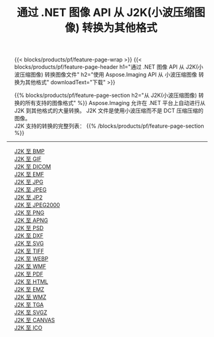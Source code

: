 ﻿---
title: 通过 .NET 图像 API 从 J2K(小波压缩图像) 转换为其他格式 
weight: 3920
url: /zh-hans/net/conversion/from/j2k 
lang: zh-hans
langdirlevel: 2
locales: zh-hans,ja,it,ru,de,es,fr,nl,id,lt,pl,pt,vi,tr,ko,zh-hant,ar,hi,th,sv,cs,uk,he
description: 使用 Aspose.Imaging，您可以轻松地将 J2K(小波压缩图像) 转换为其他格式
---

{{< blocks/products/pf/feature-page-wrap >}}
{{< blocks/products/pf/feature-page-header h1="通过 .NET 图像 API 从 J2K(小波压缩图像) 转换图像文件" h2="使用 Aspose.Imaging API 从 小波压缩图像 转换为其他格式" downloadText="下载" >}}


{{% blocks/products/pf/feature-page-section  h2="从 J2K(小波压缩图像) 转换的所有支持的图像格式" %}}
Aspose.Imaging 允许在 .NET 平台上自动进行从 J2K 到其他格式的大量转换。 J2K 文件是使用小波压缩而不是 DCT 压缩压缩的图像。
<br/>
J2K 支持的转换的完整列表：
{{% /blocks/products/pf/feature-page-section %}}
<div class="container-fluid productfamilypage bg-gray">
    <div class="convertypes bg-gray agp-content section">
        <div class="container">
		<hr style="margin-left:-20px;"/>
		<div class="row other-converters">
		    <div class='col-md-2 other-converter remove-lp remove-rp'><a href="/imaging/zh-hans/net/conversion/j2k-to-bmp" >J2K 至 BMP</a></div><div class='col-md-2 other-converter remove-lp remove-rp'><a href="/imaging/zh-hans/net/conversion/j2k-to-gif" >J2K 至 GIF</a></div><div class='col-md-2 other-converter remove-lp remove-rp'><a href="/imaging/zh-hans/net/conversion/j2k-to-dicom" >J2K 至 DICOM</a></div><div class='col-md-2 other-converter remove-lp remove-rp'><a href="/imaging/zh-hans/net/conversion/j2k-to-emf" >J2K 至 EMF</a></div><div class='col-md-2 other-converter remove-lp remove-rp'><a href="/imaging/zh-hans/net/conversion/j2k-to-jpg" >J2K 至 JPG</a></div><div class='col-md-2 other-converter remove-lp remove-rp'><a href="/imaging/zh-hans/net/conversion/j2k-to-jpeg" >J2K 至 JPEG</a></div><div class='col-md-2 other-converter remove-lp remove-rp'><a href="/imaging/zh-hans/net/conversion/j2k-to-jp2" >J2K 至 JP2</a></div><div class='col-md-2 other-converter remove-lp remove-rp'><a href="/imaging/zh-hans/net/conversion/j2k-to-jpeg2000" >J2K 至 JPEG2000</a></div><div class='col-md-2 other-converter remove-lp remove-rp'><a href="/imaging/zh-hans/net/conversion/j2k-to-png" >J2K 至 PNG</a></div><div class='col-md-2 other-converter remove-lp remove-rp'><a href="/imaging/zh-hans/net/conversion/j2k-to-apng" >J2K 至 APNG</a></div><div class='col-md-2 other-converter remove-lp remove-rp'><a href="/imaging/zh-hans/net/conversion/j2k-to-psd" >J2K 至 PSD</a></div><div class='col-md-2 other-converter remove-lp remove-rp'><a href="/imaging/zh-hans/net/conversion/j2k-to-dxf" >J2K 至 DXF</a></div><div class='col-md-2 other-converter remove-lp remove-rp'><a href="/imaging/zh-hans/net/conversion/j2k-to-svg" >J2K 至 SVG</a></div><div class='col-md-2 other-converter remove-lp remove-rp'><a href="/imaging/zh-hans/net/conversion/j2k-to-tiff" >J2K 至 TIFF</a></div><div class='col-md-2 other-converter remove-lp remove-rp'><a href="/imaging/zh-hans/net/conversion/j2k-to-webp" >J2K 至 WEBP</a></div><div class='col-md-2 other-converter remove-lp remove-rp'><a href="/imaging/zh-hans/net/conversion/j2k-to-wmf" >J2K 至 WMF</a></div><div class='col-md-2 other-converter remove-lp remove-rp'><a href="/imaging/zh-hans/net/conversion/j2k-to-pdf" >J2K 至 PDF</a></div><div class='col-md-2 other-converter remove-lp remove-rp'><a href="/imaging/zh-hans/net/conversion/j2k-to-html" >J2K 至 HTML</a></div><div class='col-md-2 other-converter remove-lp remove-rp'><a href="/imaging/zh-hans/net/conversion/j2k-to-emz" >J2K 至 EMZ</a></div><div class='col-md-2 other-converter remove-lp remove-rp'><a href="/imaging/zh-hans/net/conversion/j2k-to-wmz" >J2K 至 WMZ</a></div><div class='col-md-2 other-converter remove-lp remove-rp'><a href="/imaging/zh-hans/net/conversion/j2k-to-tga" >J2K 至 TGA</a></div><div class='col-md-2 other-converter remove-lp remove-rp'><a href="/imaging/zh-hans/net/conversion/j2k-to-svgz" >J2K 至 SVGZ</a></div><div class='col-md-2 other-converter remove-lp remove-rp'><a href="/imaging/zh-hans/net/conversion/j2k-to-canvas" >J2K 至 CANVAS</a></div><div class='col-md-2 other-converter remove-lp remove-rp'><a href="/imaging/zh-hans/net/conversion/j2k-to-ico" >J2K 至 ICO</a></div>
                </div>
        </div>
    </div>
</div>
<br/>


